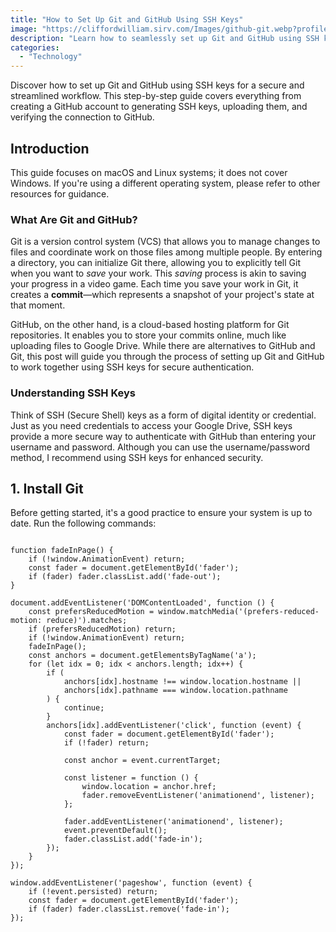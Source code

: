 ```yaml
---
title: "How to Set Up Git and GitHub Using SSH Keys"  
image: "https://cliffordwilliam.sirv.com/Images/github-git.webp?profile=cliffordwilliam"  
description: "Learn how to seamlessly set up Git and GitHub using SSH keys for secure authentication. This guide covers GitHub account setup, generating SSH keys, and verifying your connection."  
categories:  
  - "Technology"  
---
```


Discover how to set up Git and GitHub using SSH keys for a secure and streamlined workflow. This step-by-step guide covers everything from creating a GitHub account to generating SSH keys, uploading them, and verifying the connection to GitHub.  
<!--more-->  

## Introduction  

This guide focuses on macOS and Linux systems; it does not cover Windows. If you're using a different operating system, please refer to other resources for guidance.

### What Are Git and GitHub?  

Git is a version control system (VCS) that allows you to manage changes to files and coordinate work on those files among multiple people. By entering a directory, you can initialize Git there, allowing you to explicitly tell Git when you want to *save* your work. This *saving* process is akin to saving your progress in a video game. Each time you save your work in Git, it creates a **commit**—which represents a snapshot of your project's state at that moment.

GitHub, on the other hand, is a cloud-based hosting platform for Git repositories. It enables you to store your commits online, much like uploading files to Google Drive. While there are alternatives to GitHub and Git, this post will guide you through the process of setting up Git and GitHub to work together using SSH keys for secure authentication.

### Understanding SSH Keys  

Think of SSH (Secure Shell) keys as a form of digital identity or credential. Just as you need credentials to access your Google Drive, SSH keys provide a more secure way to authenticate with GitHub than entering your username and password. Although you can use the username/password method, I recommend using SSH keys for enhanced security.

## 1. Install Git  

Before getting started, it's a good practice to ensure your system is up to date. Run the following commands:

<pre data-highlights='[{"lines": [2, 3, 4], "color": "#555"}, {"lines": [7], "color": "yellow"}]'>
<code>
function fadeInPage() {
    if (!window.AnimationEvent) return;
    const fader = document.getElementById('fader');
    if (fader) fader.classList.add('fade-out');
}

document.addEventListener('DOMContentLoaded', function () {
    const prefersReducedMotion = window.matchMedia('(prefers-reduced-motion: reduce)').matches;
    if (prefersReducedMotion) return;
    if (!window.AnimationEvent) return;
    fadeInPage();
    const anchors = document.getElementsByTagName('a');
    for (let idx = 0; idx < anchors.length; idx++) {
        if (
            anchors[idx].hostname !== window.location.hostname ||
            anchors[idx].pathname === window.location.pathname
        ) {
            continue;
        }
        anchors[idx].addEventListener('click', function (event) {
            const fader = document.getElementById('fader');
            if (!fader) return;

            const anchor = event.currentTarget;

            const listener = function () {
                window.location = anchor.href;
                fader.removeEventListener('animationend', listener);
            };

            fader.addEventListener('animationend', listener);
            event.preventDefault();
            fader.classList.add('fade-in');
        });
    }
});

window.addEventListener('pageshow', function (event) {
    if (!event.persisted) return;
    const fader = document.getElementById('fader');
    if (fader) fader.classList.remove('fade-in');
});
</code>
</pre>
